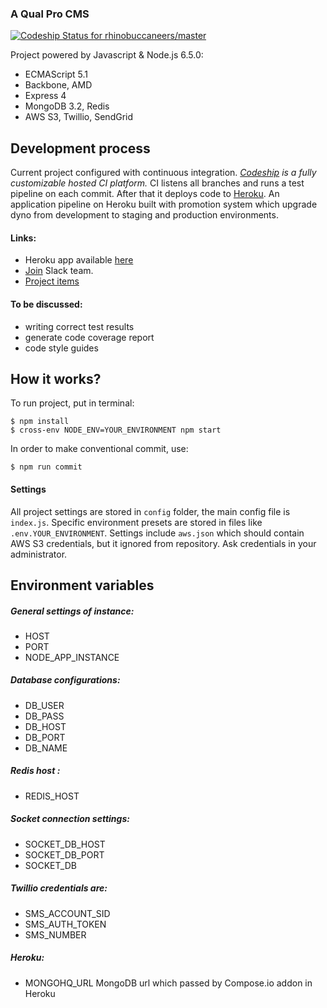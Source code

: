### A Qual Pro CMS

[ ![Codeship Status for rhinobuccaneers/master](https://codeship.com/projects/d26237f0-7138-0134-8443-66707d799ba6/status?branch=master)](https://github.com/rhinobuccaneers/qualpro)

Project powered by Javascript & Node.js 6.5.0:
- ECMAScript 5.1
- Backbone, AMD
- Express 4
- MongoDB 3.2, Redis
- AWS S3, Twillio, SendGrid

## Development process

Current project configured with continuous integration. *[Codeship](https://codeship.com/) is a fully customizable hosted CI platform.*
CI listens all branches and runs a test pipeline on each commit. After that it deploys code to [Heroku](https://www.heroku.com/).
An application pipeline on Heroku built with promotion system which upgrade dyno from development to staging and production environments.

#### Links:
 - Heroku app available [here](https://qualpro.herokuapp.com/)
 - [Join](https://foxtrappteam.slack.com) Slack team.
 - [Project items](https://drive.google.com/open?id=0Bx8qXOKRvi2adXJiT2ZwRUdVdXM)


#### To be discussed:
 - writing correct test results
 - generate code coverage report
 - code style guides

## How it works?

To run project, put in terminal:
```
$ npm install
$ cross-env NODE_ENV=YOUR_ENVIRONMENT npm start
```

In order to make conventional commit, use:
```
$ npm run commit
```

#### Settings

All project settings are stored in `config` folder, the main config file is `index.js`.
Specific environment presets are stored in files like `.env.YOUR_ENVIRONMENT`.
Settings include `aws.json` which should contain AWS S3 credentials, but it ignored from repository.
Ask credentials in your administrator.

## Environment variables

##### General settings of instance:
 - HOST
 - PORT
 - NODE_APP_INSTANCE

##### Database configurations:
 - DB_USER
 - DB_PASS
 - DB_HOST
 - DB_PORT
 - DB_NAME

##### Redis host :
 - REDIS_HOST

##### Socket connection settings:
 - SOCKET_DB_HOST
 - SOCKET_DB_PORT
 - SOCKET_DB

##### Twillio credentials are:
 - SMS_ACCOUNT_SID
 - SMS_AUTH_TOKEN
 - SMS_NUMBER

##### Heroku:
 - MONGOHQ_URL MongoDB url which passed by Compose.io addon in Heroku
